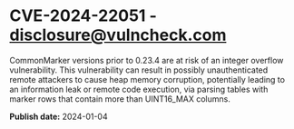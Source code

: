 # CVE-2024-22051 - disclosure@vulncheck.com

CommonMarker versions prior to 0.23.4 are at risk of an integer overflow vulnerability. This vulnerability can result in possibly unauthenticated remote attackers to cause heap memory corruption, potentially leading to an information leak or remote code execution, via parsing tables with marker rows that contain more than UINT16_MAX columns.



**Publish date:** 2024-01-04
